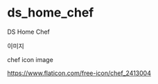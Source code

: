 # ds_home_chef

DS Home Chef



이미지


chef icon image

https://www.flaticon.com/free-icon/chef_2413004
